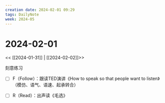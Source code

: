```yaml
---
creation date: 2024-02-01 09:29
tags: DailyNote
week: 2024-05
---
```


# 2024-02-01

<< [[2024-01-31]] | [[2024-02-02]]>>

刻意练习
- [ ] F（Follow）：跟读TED演讲《How to speak so that people want to listen》（模仿、语气、语速、起承转合）
- [ ] R（Read）：出声读《毛选》

